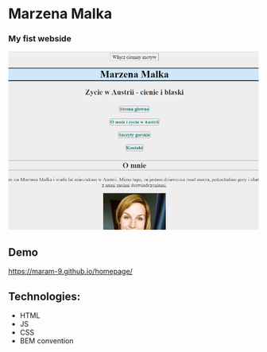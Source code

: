 # Marzena Malka
### My fist webside
![animation](images/Animation.gif)

## Demo

https://maram-9.github.io/homepage/

## Technologies:
- HTML
- JS
- CSS
- BEM convention
